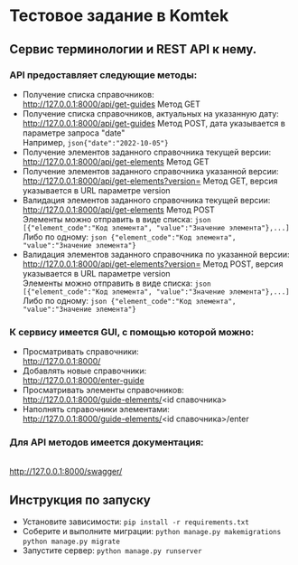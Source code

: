 # Тестовое задание в Komtek
## Сервис терминологии и REST API к нему.

### API предоставляет следующие методы:
- Получение списка справочников: 
<br> http://127.0.0.1:8000/api/get-guides Метод GET
- Получение списка справочников, актуальных на указанную дату:
<br> http://127.0.0.1:8000/api/get-guides Метод POST, дата указывается в параметре запроса "date"
<br> Например, ```json{"date":"2022-10-05"}```
- Получение элементов заданного справочника текущей версии:
<br> http://127.0.0.1:8000/api/get-elements Метод GET
- Получение элементов заданного справочника указанной версии:
<br> http://127.0.0.1:8000/api/get-elements?version= Метод GET, версия указывается в URL параметре version
- Валидация элементов заданного справочника текущей версии:
<br> http://127.0.0.1:8000/api/get-elements Метод POST
<br> Элементы можно отправить в виде списка:
        ```json
        [{"element_code":"Код элемента",
          "value":"Значение элемента"},...]
         ```
<br> Либо по одному:
        ```json
        {"element_code":"Код элемента",
         "value":"Значение элемента"}
         ```
- Валидация элементов заданного справочника по указанной версии:
<br> http://127.0.0.1:8000/api/get-elements?version= Метод POST, версия указывается в URL параметре version
<br> Элементы можно отправить в виде списка:
        ```json
        [{"element_code":"Код элемента",
          "value":"Значение элемента"},...]
         ```
<br> Либо по одному:
        ```json
        {"element_code":"Код элемента",
         "value":"Значение элемента"}
         ```
### К сервису имеется GUI, с помощью которой можно:
- Просматривать справочники:
<br> http://127.0.0.1:8000/
- Добавлять новые справочники:
<br> http://127.0.0.1:8000/enter-guide
- Просматривать элементы справочников:
<br> http://127.0.0.1:8000/guide-elements/<id спавочника>
- Наполнять справочники элементами:
<br> http://127.0.0.1:8000/guide-elements/<id спавочника>/enter

### Для API методов имеется документация:
<br> http://127.0.0.1:8000/swagger/

## Инструкция по запуску
- Установите зависимости: `pip install -r requirements.txt`
- Соберите и выполните миграции: `python manage.py makemigrations` `python manage.py migrate`
- Запустите сервер: `python manage.py runserver`
